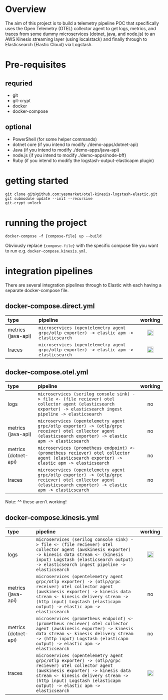# Overview

The aim of this project is to build a telemetry pipeline POC that specifically uses the Open Telemetry (OTEL) collector agent to get logs, metrics, and traces from some dummy microservices (dotnet, java, and node.js) to an AWS Kinesis streaming layer (using localstack) and finally through to Elasticsearch (Elastic Cloud) via Logstash.

# Pre-requisites

## requried

* git
* git-crypt
* docker
* docker-compose

## optional

* PowerShell (for some helper commands)
* dotnet core (if you intend to modify ./demo-apps/dotnet-api)
* Java (if you intend to modify ./demo-apps/java-api)
* node.js (if you intend to modify ./demo-apps/node-bff)
* Ruby (if you intend to modify the logstash-output-elasticapm plugin)

# getting started

```
git clone git@github.com:yesmarket/otel-kinesis-logstash-elastic.git
git submodule update --init --recursive
git-crypt unlock
```

# running the project

```
docker-compose -f {compose-file} up --build
```

Obviously replace `{compose-file}` with the specific compose file you want to run e.g. `docker-compose.kinesis.yml`.

# integration pipelines

There are several integration pipelines through to Elastic with each having a separate docker-compose file.

## docker-compose.direct.yml

| type | pipeline | working |
| :--- | :--- | :---: |
| metrics (java-api) | `microservices (opentelemetry agent grpc/otlp exporter) -> elastic apm -> elasticsearch` | <img src="https://user-images.githubusercontent.com/10783372/236388851-0cdbf473-af2c-4090-93b5-1ef597f86b9c.png" height="20" width="20" /> |
| traces | `microservices (opentelemetry agent grpc/otlp exporter) -> elastic apm -> elasticsearch` | <img src="https://user-images.githubusercontent.com/10783372/236388851-0cdbf473-af2c-4090-93b5-1ef597f86b9c.png" height="20" width="20" /> |

## docker-compose.otel.yml

| type | pipeline | working |
| :--- | :--- | :---: |
| logs | `microservices (serilog console sink) -> file <- (file reciever) otel collector agent (elasticsearch exporter) -> elasticsearch ingest pipeline -> elasticsearch` | no |
| metrics (java-api) | `microservices (opentelemetry agent grpc/otlp exporter) -> (otlp/grpc receiver) otel collector agent (elasticsearch exporter) -> elastic apm -> elasticsearch` | no |
| metrics (dotnet-api) | `microservices (prometheus endpoint) <- (prometheus reciever) otel collector agent (elasticsearch exporter) -> elastic apm -> elasticsearch` | no |
| traces | `microservices (opentelemetry agent grpc/otlp exporter) -> (otlp/grpc reciever) otel collector agent (elasticsearch exporter) -> elastic apm -> elasticsearch` | no |

Note: ^^ these aren't working!

## docker-compose.kinesis.yml

| type | pipeline | working |
| :--- | :--- | :---: |
| logs | `microservices (serilog console sink) -> file <- (file reciever) otel collector agent (awskinesis exporter) -> kinesis data stream <- (kinesis input) Logstash (elasticsearch output) -> elasticsearch ingest pipeline -> elasticsearch` | <img src="https://user-images.githubusercontent.com/10783372/236388851-0cdbf473-af2c-4090-93b5-1ef597f86b9c.png" height="20" width="20" /> |
| metrics (java-api) | `microservices (opentelemetry agent grpc/otlp exporter) -> (otlp/grpc receiver) otel collector agent (awskinesis exporter) -> kinesis data stream <- kinesis delivery stream -> (http input) Logstash (elasticapm output) -> elastic apm -> elasticsearch` | no |
| metrics (dotnet-api) | `microservices (prometheus endpoint) <- (prometheus reciever) otel collector agent (awskinesis exporter) -> kinesis data stream <- kinesis delivery stream -> (http input) Logstash (elasticapm output) -> elastic apm -> elasticsearch` | no |
| traces | `microservices (opentelemetry agent grpc/otlp exporter) -> (otlp/grpc reciever) otel collector agent (awskinesis exporter) -> kinesis data stream <- kinesis delivery stream -> (http input) Logstash (elasticapm output) -> elastic apm -> elasticsearch` | <img src="https://user-images.githubusercontent.com/10783372/236388851-0cdbf473-af2c-4090-93b5-1ef597f86b9c.png" height="20" width="20" /> |



